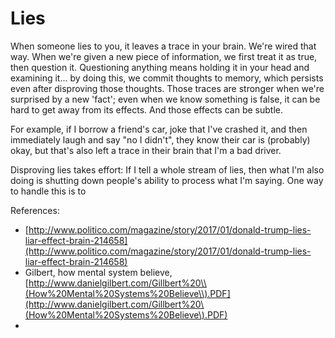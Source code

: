 # Lies

When someone lies to you, it leaves a trace in your brain.  We're wired that way.  When we're given a new piece of information, we first treat it as true, then question it.  Questioning anything means holding it in your head and examining it... by doing this, we commit thoughts to memory, which persists even after disproving those thoughts.  Those traces are stronger when we're surprised by a new 'fact'; even when we know something is false, it can be hard to get away from its effects. And those effects can be subtle.

For example, if I borrow a friend's car,  joke that I've crashed it, and then immediately laugh and say "no I didn't", they know their car is \(probably\) okay, but that's also left a trace in their brain that I'm a bad driver.

Disproving lies takes effort: If I tell a whole stream of lies, then what I'm also doing is shutting down people's ability to process what I'm saying.  One way to handle this is to 



References:

* [http://www.politico.com/magazine/story/2017/01/donald-trump-lies-liar-effect-brain-214658](http://www.politico.com/magazine/story/2017/01/donald-trump-lies-liar-effect-brain-214658)
* Gilbert, how mental system believe, [http://www.danielgilbert.com/Gillbert%20\\(How%20Mental%20Systems%20Believe\\).PDF](http://www.danielgilbert.com/Gillbert%20\(How%20Mental%20Systems%20Believe\).PDF)
* 



